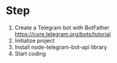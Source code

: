 # Step
1. Create a Telegram bot with BotFather
   https://core.telegram.org/bots/tutorial
2. Initialize project
3. Install node-telegram-bot-api library
4. Start coding
